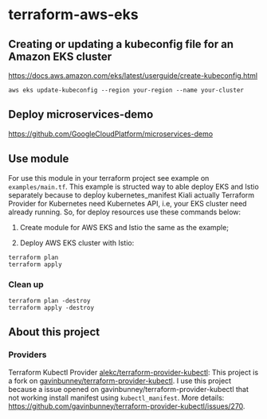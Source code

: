 # terraform-aws-eks

## Creating or updating a kubeconfig file for an Amazon EKS cluster

https://docs.aws.amazon.com/eks/latest/userguide/create-kubeconfig.html

```
aws eks update-kubeconfig --region your-region --name your-cluster
```

## Deploy microservices-demo

https://github.com/GoogleCloudPlatform/microservices-demo

## Use module

For use this module in your terraform project see example on `examples/main.tf`. This example is structed way to able deploy EKS and Istio separately because to depĺoy kubernetes_manifest Kiali actually Terraform Provider for Kubernetes need Kubernetes API, i.e, your EKS cluster need already running. So, for deploy resources use these commands below:

1. Create module for AWS EKS and Istio the same as the example;

2. Deploy AWS EKS cluster with Istio:
```
terraform pĺan
terraform apply
```
### Clean up
```
terraform pĺan -destroy
terraform apply -destroy
```

## About this project

### Providers

Terraform Kubectl Provider [alekc/terraform-provider-kubectl](https://github.com/alekc/terraform-provider-kubectl): This project is a fork on [gavinbunney/terraform-provider-kubectl](https://github.com/gavinbunney/terraform-provider-kubectl). I use this project because a issue opened on gavinbunney/terraform-provider-kubectl that not working install manifest using `kubectl_manifest`. More details: https://github.com/gavinbunney/terraform-provider-kubectl/issues/270.